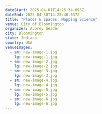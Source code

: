 ```yaml
---
dateStart: 2025-04-01T14:25:34.693Z
dateEnd: 2025-04-30T14:25:40.637Z
title: "Places & Spaces: Mapping Science"
venue: City of Bloomington
organizer: Aubrey Seader
city: Bloomington
state: Indiana
country: USA
venueImages:
  - sm: new-image-1.jpg
    lg: new-image-1.jpg
  - sm: new-image-2.jpg
    lg: new-image-2.jpg
  - sm: new-image-3.jpg
    lg: new-image-3.jpg
  - sm: new-image-4.jpg
    lg: new-image-4.jpg
  - sm: new-image-5.jpg
    lg: new-image-5.jpg
  - sm: new-image-6.jpg
    lg: new-image-6.jpg
---
```

